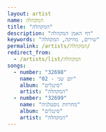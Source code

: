 ```yaml
---
layout: artist
name: המקהלה
title: "המקהלה"
description: "דף האמן המקהלה"
keywords: "שירים, מוזיקה, המקהלה"
permalink: /artists/המקהלה/
redirect_from:
  - /artists/list/המקהלה
songs:
  - number: "32698"
    name: "02 - יום שני"
    album: "סינגלים"
    artist: "המקהלה"
  - number: "32699"
    name: "מחרוזת נוסטלגיה"
    album: "סינגלים"
    artist: "המקהלה"
---
```

